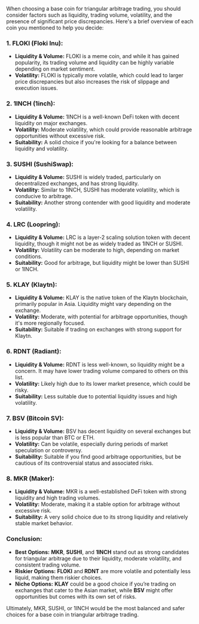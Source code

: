 When choosing a base coin for triangular arbitrage trading, you should consider factors such as liquidity, trading volume, volatility, and the presence of significant price discrepancies. Here's a brief overview of each coin you mentioned to help you decide:

### 1. **FLOKI (Floki Inu):**
   - **Liquidity & Volume:** FLOKI is a meme coin, and while it has gained popularity, its trading volume and liquidity can be highly variable depending on market sentiment.
   - **Volatility:** FLOKI is typically more volatile, which could lead to larger price discrepancies but also increases the risk of slippage and execution issues.

### 2. **1INCH (1inch):**
   - **Liquidity & Volume:** 1INCH is a well-known DeFi token with decent liquidity on major exchanges.
   - **Volatility:** Moderate volatility, which could provide reasonable arbitrage opportunities without excessive risk.
   - **Suitability:** A solid choice if you're looking for a balance between liquidity and volatility.

### 3. **SUSHI (SushiSwap):**
   - **Liquidity & Volume:** SUSHI is widely traded, particularly on decentralized exchanges, and has strong liquidity.
   - **Volatility:** Similar to 1INCH, SUSHI has moderate volatility, which is conducive to arbitrage.
   - **Suitability:** Another strong contender with good liquidity and moderate volatility.

### 4. **LRC (Loopring):**
   - **Liquidity & Volume:** LRC is a layer-2 scaling solution token with decent liquidity, though it might not be as widely traded as 1INCH or SUSHI.
   - **Volatility:** Volatility can be moderate to high, depending on market conditions.
   - **Suitability:** Good for arbitrage, but liquidity might be lower than SUSHI or 1INCH.

### 5. **KLAY (Klaytn):**
   - **Liquidity & Volume:** KLAY is the native token of the Klaytn blockchain, primarily popular in Asia. Liquidity might vary depending on the exchange.
   - **Volatility:** Moderate, with potential for arbitrage opportunities, though it's more regionally focused.
   - **Suitability:** Suitable if trading on exchanges with strong support for Klaytn.

### 6. **RDNT (Radiant):**
   - **Liquidity & Volume:** RDNT is less well-known, so liquidity might be a concern. It may have lower trading volume compared to others on this list.
   - **Volatility:** Likely high due to its lower market presence, which could be risky.
   - **Suitability:** Less suitable due to potential liquidity issues and high volatility.

### 7. **BSV (Bitcoin SV):**
   - **Liquidity & Volume:** BSV has decent liquidity on several exchanges but is less popular than BTC or ETH.
   - **Volatility:** Can be volatile, especially during periods of market speculation or controversy.
   - **Suitability:** Suitable if you find good arbitrage opportunities, but be cautious of its controversial status and associated risks.

### 8. **MKR (Maker):**
   - **Liquidity & Volume:** MKR is a well-established DeFi token with strong liquidity and high trading volumes.
   - **Volatility:** Moderate, making it a stable option for arbitrage without excessive risk.
   - **Suitability:** A very solid choice due to its strong liquidity and relatively stable market behavior.

### **Conclusion:**
- **Best Options:** **MKR**, **SUSHI**, and **1INCH** stand out as strong candidates for triangular arbitrage due to their liquidity, moderate volatility, and consistent trading volume.
- **Riskier Options:** **FLOKI** and **RDNT** are more volatile and potentially less liquid, making them riskier choices.
- **Niche Options:** **KLAY** could be a good choice if you’re trading on exchanges that cater to the Asian market, while **BSV** might offer opportunities but comes with its own set of risks.

Ultimately, MKR, SUSHI, or 1INCH would be the most balanced and safer choices for a base coin in triangular arbitrage trading.